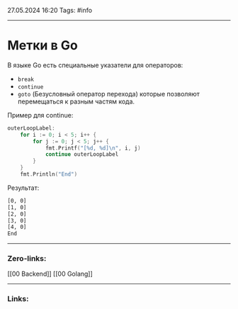 27.05.2024 16:20
Tags: #info

---
# Метки в Go
В языке Go есть специальные указатели для операторов:
 - `break`
 - `continue`
 - `goto` (Безусловный оператор перехода)
которые позволяют перемещаться к разным частям кода.

Пример для continue:
```go
outerLoopLabel:
    for i := 0; i < 5; i++ {
        for j := 0; j < 5; j++ {
            fmt.Printf("[%d, %d]\n", i, j)
            continue outerLoopLabel
        }
    }
    fmt.Println("End")
```
Результат:
```txt
[0, 0]
[1, 0]
[2, 0]
[3, 0]
[4, 0]
End
```

---
### Zero-links:
[[00 Backend]] [[00 Golang]]

---
### Links:
